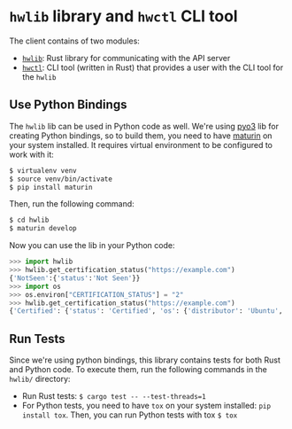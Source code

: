 # `hwlib` library and `hwctl` CLI tool

The client contains of two modules:

* [`hwlib`](./hwlib): Rust library for communicating with the API server
* [`hwctl`](./hwctl): CLI tool (written in Rust) that provides a user with the CLI tool for the `hwlib`


## Use Python Bindings

The `hwlib` lib can be used in Python code as well. We're using [pyo3](https://github.com/PyO3/pyo3) lib for creating Python bindings, so to build them, you need to have [maturin](https://github.com/PyO3/maturin) on your system installed. It requires virtual environment to be configured to work with it:

```bash
$ virtualenv venv
$ source venv/bin/activate
$ pip install maturin
```

Then, run the following command:

```bash
$ cd hwlib
$ maturin develop
```

Now you can use the lib in your Python code:

```python
>>> import hwlib
>>> hwlib.get_certification_status("https://example.com")
{'NotSeen':{'status':'Not Seen'}}
>>> import os
>>> os.environ["CERTIFICATION_STATUS"] = "2"
>>> hwlib.get_certification_status("https://example.com")
{'Certified': {'status': 'Certified', 'os': {'distributor': 'Ubuntu', 'description': 'Ubuntu 20.04.1 LTS', 'version': '20.04', 'codename': 'focal', 'kernel': {'name': 'Linux', 'version': '5.4.0-42-generic', 'signature': 'Sample Signature'}, 'loaded_modules': ['module1', 'module2']}, 'bios': {'firmware_revision': '1.0', 'release_date': '2020-01-01', 'revision': 'rev1', 'vendor': 'BIOSVendor', 'version': 'v1.0'}}}
```


## Run Tests

Since we're using python bindings, this library contains tests for both Rust and Python code. To execute them, run the following commands in the `hwlib/` directory:

* Run Rust tests: `$ cargo test -- --test-threads=1`
* For Python tests, you need to have `tox` on your system installed: `pip install tox`. Then, you can run Python tests with tox `$ tox`

